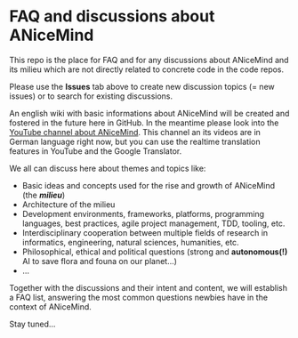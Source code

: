 # FAQ and discussions about ANiceMind
This repo is the place for FAQ and for any discussions about ANiceMind and its milieu which are not directly related to concrete code in the code repos.

Please use the **Issues** tab above to create new discussion topics (= new issues) or to search for existing discussions.

An english wiki with basic informations about ANiceMind will be created and fostered in the future here in GitHub. In the meantime please look into the [YouTube channel about ANiceMind](https://www.youtube.com/channel/UClrJo59VFodiBeia6aF05GA). This channel an its videos are in German language right now, but you can use the realtime translation features in YouTube and the Google Translator.

We all can discuss here about themes and topics like:

- Basic ideas and concepts used for the rise and growth of ANiceMind (the ***milieu***)
- Architecture of the milieu
- Development environments, frameworks, platforms, programming languages, best practices, agile project management, TDD, tooling, etc.
- Interdisciplinary cooperation between multiple fields of research in informatics, engineering, natural sciences, humanities, etc.
- Philosophical, ethical and political questions (strong and **autonomous(!)** AI to save flora and founa on our planet...)
- ...

Together with the discussions and their intent and content, we will establish a FAQ list, answering the most common questions newbies have in the context of ANiceMind.

Stay tuned...
